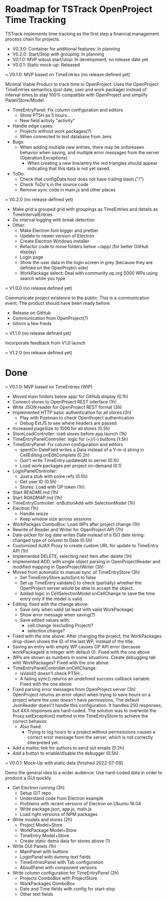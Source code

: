 Roadmap for TSTrack OpenProject Time Tracking
=============================================

TSTrack implements time tracking as the first step
a financial management process chain for projects.

- V0.3.0: Container for additional features: In planning
- V0.2.0: Start/Stop with grouping: In planning
- V0.1.0: MVP witout start/stop: In development, no release date yet
- V0.0.1: Static mock-up: Released


= V0.1.0: MVP based on TimeEntries (no release defined yet)

Minimal Viable Product to track time in OpenProject:
Uses the OpenProject TimeEntries semantics (just date, user
and work package) instead of interval times to stay 100%
compatible with OpenProject and simplify Panel/Store/Model.

- TimeEntryPanel: Fix column configuration and editors
	- Show PT5H as 5 hours...
	- New field activty "activity"
- Handle edge cases:
	- Projects without work packages(?)
	- When connected to test database from Jens
- Bugs:
	- When adding multiple new entries, there may be
	  unforeseen behavior when saving, and multiple error
	  messages from the server (Operation.Exceptions)
        - When creating a new line/entry the red triangles should
	  appear indicating that this data is not yet saved.
- ToDo:
	- Check that configData.host does not have trailing slash ("/")
	- Check ToDo's in the source code
	- Remove sync code in main.js and other places

= V0.2.0 (no release defined yet)

- Make grid a grouped grid with groupings as TimeEntries and
  details as TimeIntervalEntries
- Do interval logging with break detection
- Other:
	- Make Electron font bigger and prettier
	- Update to newer version of Electron
	- Create Electron Windows installer
	- Refactor code to move folders below ~/app/
	  (for better GitHub display)
	- Login page
	- Show the user data in the login screen in grey
	  (because they are defined on the OpenProject side)
	- WorkPackage select: Deal with community.op.org
	  5000 WPs using search while you type


= V1.0.0 (no release defined yet)

Communicate project existence to the public:
This is a communication event. The product should have been
ready before.
- Release on GitHub
- Communication from OpenProject(?)
- Inform a few frieds

= V1.1.0 (no release defined yet)

Incorporate feedback from V1.0 launch

= V1.2.0 (no release defined yet)



Done
====

= V0.1.0: MVP based on TimeEntries (WIP)

- Moved main folders below app/ for GitHub display (0.1h)
- Connect stores to OpenProject REST interface (1h)
- Write JSON reader for OpenProject REST format (3h)
- Implemented HTTP basic authentication for all stores (2h)
  - Play with Postman to check OpenProject authentication
  - Debug ExtJS to see where headers are passed
- Increased pageSize to 1000 for all stores (0.5h)
- StoreLoadController: load stores before app launch (1h)
- TimeEntryPanelController: logic for (+)/(-) buttons (1.5h)
- TimeEntryPanel: Fix column configuration and editors
	- spentOn DateField writes a Data instead of a
	  Y-m-d string in CellEditing.onEditComplete (0.2h)
	- Don't write TimeEntry.updatedAt to server (0.1h)
	- Load work packages per project on-demand (0.1)
- LoginPanelController:
	- Just a stub with some refs (0.5h)
	- Get user ID (0.5h)
	- Stores: Load with OP token (1h)
- Start README.md (1h)
- Start ROADMAP.md (1h)
- TimeEntryController: onButtonAdd with SelectionModel (1h)
- Electron (1h)
  - Handle resize
  - Keep window size across sessions
- WorkPackges ComboBox: Load WPs after project change (1h)
- Rewrite of Reader and Writer for OpenProject API (7h)
- Date-picker for log date writes Date instead of a ISO date
  string: changed type of column to Date (0.5h)
- Customized AJAX Proxy to create custom URL for update
  to TimeEntry API (1h)
- Implemented DELETE, selecting next item after delete (1h)
- Implemented ADD, with single object parsing in
  OpenProjectReader and modified mapping in
  OpenProjectWriter (3h)
- Moved from automatic to manual sync of TimeEntryStore (3h)
  - Set TimeEntryStore.autoSynt to false
  - Set up TimeEntry.validate() to check (partially) whether
    the OpenProject server would be able to accept the object.
  - Added logic in CellSelectionModel.onCellChange to save
    the time entry only if the model is valid.
- Editing: fixed with the change above:
	- Save only when valid (at least with valid WorkPackage)
	- Show error message when saving(?)
	- Save edited values with:
		- cell.change (excluding Project)?
		- selection.change?
- Fixed with the one above:
  After changing the project, the WorkPackages drop-down
  shows the ID of the last WP, instead of the title.
- Saving an entry with empty WP causes OP API error
  (because workPackageId is integer with default 0).
  Fixed with the one above
- WPs are shown as numbers in some situations.
  Create debugging tab with WorkPackages?
  Fixed with the one above
- TimeEntryPanelController.onCellChange:
	- isValid() doesn't check PT5H...
	- A failing sync() returns an undefined
	  success callback variable.
  Fixed with the one above
- Fixed parsing error messages from OpenProject server (3h)
  OpenProject returns an error object when trying to save
  hours on a project where the user doesn't have permissions.
  The default JsonReader doesn't handle this configuration.
  It handles 200 responses, but 4XX responses are hard-coded.
  The solution was to overwrite the Proxy.setException()
  method in the TimeEntryStore to achieve the correct
  behavior.
  - Also fixed:
    - Trying to log hours to a project without permsissions
      causes a correct error message from the server, which
      is not correctly interpreted yet.
- Add a mailto: link for authors to send out emails (0.2h)
- Add a button to enable/disable the debugger (0.5h)


= V0.0.1: Mock-Up with static data (finished 2022-07-09)

Demo the general idea to a wider audience:
Use hard-coded data in order to produce a GUI quickly.

- Get Electron running (3h)
  - Setup GIT repo
  - Understand code from Electron example
  - Problems with recent versions of Electron on Ubuntu 18.04
  - Write package.json, app.js, main.js
  - Load right versions of NPM packages
- Write models and stores (2h)
  - Project Model+Store
  - WorkPackage Model+Store
  - TimeEntry Model+Store
  - Create static demo data for stores above (1)
- Write GUI Panels (1h)
  - MainPanel with buttons
  - LoginPanel with dummy text fields
  - TimeEntriesPanel with Tab configuration
  - AboutPanel with component versions
- Write column configuration for TimeEntryPanel (2h)
  - Projects ComboBox with ProjectStore
  - WorkPackages ComboBox
  - Date and Time fields with config for start-stop
  - Other text fields
  